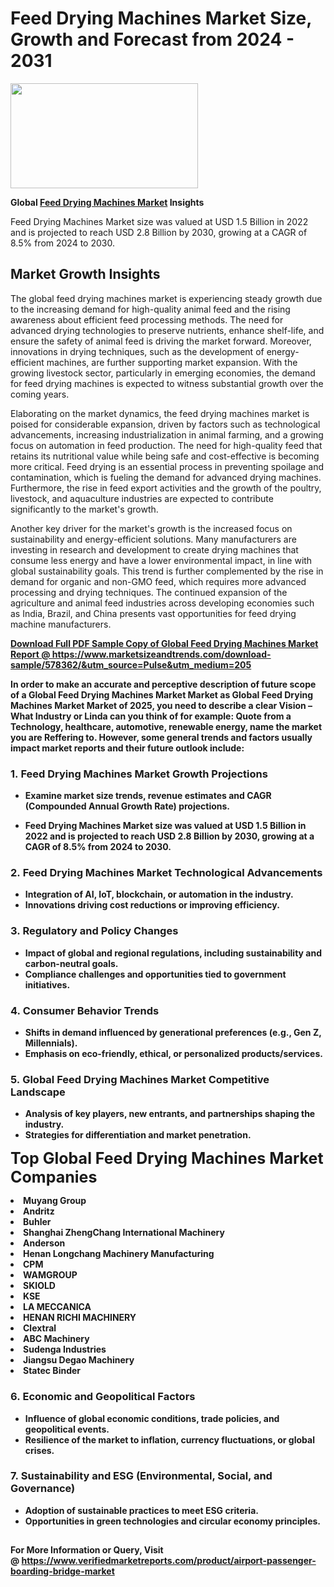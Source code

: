 <H1>Feed Drying Machines Market Size, Growth and Forecast from 2024 - 2031</H1><img class="aligncenter size-medium wp-image-584254" src="https://thirdeyenews.in/wp-content/uploads/2024/09/Global-Market-Research-300x168.jpeg" alt="" width="300" height="168" /><p><strong>Global&nbsp;<a href="https://www.marketsizeandtrends.com/download-sample/578362/&amp;utm_source=Pulse&amp;utm_medium=205">Feed Drying Machines Market</a> Insights</strong></p><p>Feed Drying Machines Market size was valued at USD 1.5 Billion in 2022 and is projected to reach USD 2.8 Billion by 2030, growing at a CAGR of 8.5% from 2024 to 2030.</p><p><h2>Market Growth Insights</h2> <p>The global feed drying machines market is experiencing steady growth due to the increasing demand for high-quality animal feed and the rising awareness about efficient feed processing methods. The need for advanced drying technologies to preserve nutrients, enhance shelf-life, and ensure the safety of animal feed is driving the market forward. Moreover, innovations in drying techniques, such as the development of energy-efficient machines, are further supporting market expansion. With the growing livestock sector, particularly in emerging economies, the demand for feed drying machines is expected to witness substantial growth over the coming years.</p> <p><strong><a href="#"></a></strong></p> <p>Elaborating on the market dynamics, the feed drying machines market is poised for considerable expansion, driven by factors such as technological advancements, increasing industrialization in animal farming, and a growing focus on automation in feed production. The need for high-quality feed that retains its nutritional value while being safe and cost-effective is becoming more critical. Feed drying is an essential process in preventing spoilage and contamination, which is fueling the demand for advanced drying machines. Furthermore, the rise in feed export activities and the growth of the poultry, livestock, and aquaculture industries are expected to contribute significantly to the market's growth.</p> <p>Another key driver for the market's growth is the increased focus on sustainability and energy-efficient solutions. Many manufacturers are investing in research and development to create drying machines that consume less energy and have a lower environmental impact, in line with global sustainability goals. This trend is further complemented by the rise in demand for organic and non-GMO feed, which requires more advanced processing and drying techniques. The continued expansion of the agriculture and animal feed industries across developing economies such as India, Brazil, and China presents vast opportunities for feed drying machine manufacturers.</p> <p><strong><a href="#"></p><p><span class=""><strong>Download Full PDF Sample Copy of Global Feed Drying Machines Market Report</strong> @ <a href="https://www.marketsizeandtrends.com/download-sample/578362/&amp;utm_source=Pulse&amp;utm_medium=205" target="_blank">https://www.marketsizeandtrends.com/download-sample/578362/&amp;utm_source=Pulse&amp;utm_medium=205</a></span></p><p>In order to make an accurate and perceptive description of future scope of a Global&nbsp;Feed Drying Machines Market Market as Global&nbsp;Feed Drying Machines Market Market of 2025, you need to describe a clear Vision &ndash; What Industry or Linda can you think of for example: Quote from a Technology, healthcare, automotive, renewable energy, name the market you are Reffering to. However, some general trends and factors usually impact market reports and their future outlook include:</p><h3>1.&nbsp;<strong>Feed Drying Machines Market Growth Projections</strong></h3><ul><li>Examine market size trends, revenue estimates and CAGR (Compounded Annual Growth Rate) projections.</li><li><p>Feed Drying Machines Market size was valued at USD 1.5 Billion in 2022 and is projected to reach USD 2.8 Billion by 2030, growing at a CAGR of 8.5% from 2024 to 2030.</p></li></ul><h3>2.&nbsp;<strong>Feed Drying Machines Market Technological Advancements</strong></h3><ul><li>Integration of AI, IoT, blockchain, or automation in the industry.</li><li>Innovations driving cost reductions or improving efficiency.</li></ul><h3>3.&nbsp;<strong>Regulatory and Policy Changes</strong></h3><ul><li>Impact of global and regional regulations, including sustainability and carbon-neutral goals.</li><li>Compliance challenges and opportunities tied to government initiatives.</li></ul><h3>4.&nbsp;<strong>Consumer Behavior Trends</strong></h3><ul><li>Shifts in demand influenced by generational preferences (e.g., Gen Z, Millennials).</li><li>Emphasis on eco-friendly, ethical, or personalized products/services.</li></ul><h3>5.&nbsp;<strong>Global Feed Drying Machines Market Competitive Landscape</strong></h3><ul><li>Analysis of key players, new entrants, and partnerships shaping the industry.</li><li>Strategies for differentiation and market penetration.</li></ul><p data-pm-slice="1 1 []"><span style="color: inherit; font-family: inherit; font-size: 25px;">Top Global Feed Drying Machines Market Companies</span></p><div class="" data-test-id=""><p><li>Muyang Group</li><li> Andritz</li><li> Buhler</li><li> Shanghai ZhengChang International Machinery</li><li> Anderson</li><li> Henan Longchang Machinery Manufacturing</li><li> CPM</li><li> WAMGROUP</li><li> SKIOLD</li><li> KSE</li><li> LA MECCANICA</li><li> HENAN RICHI MACHINERY</li><li> Clextral</li><li> ABC Machinery</li><li> Sudenga Industries</li><li> Jiangsu Degao Machinery</li><li> Statec Binder</li></p></div><h3>6.&nbsp;<strong>Economic and Geopolitical Factors</strong></h3><ul><li>Influence of global economic conditions, trade policies, and geopolitical events.</li><li>Resilience of the market to inflation, currency fluctuations, or global crises.</li></ul><h3>7.&nbsp;<strong>Sustainability and ESG (Environmental, Social, and Governance)</strong></h3><ul><li>Adoption of sustainable practices to meet ESG criteria.</li><li>Opportunities in green technologies and circular economy principles.</li></ul><h2><strong style="font-size: 14px;">For More Information or Query, Visit @&nbsp;</strong><a style="background-color: #ffffff; font-size: 14px;" href="https://www.marketsizeandtrends.com/report/feed-drying-machines-market/" target="_blank">https://www.verifiedmarketreports.com/product/airport-passenger-boarding-bridge-market</a></h2>
